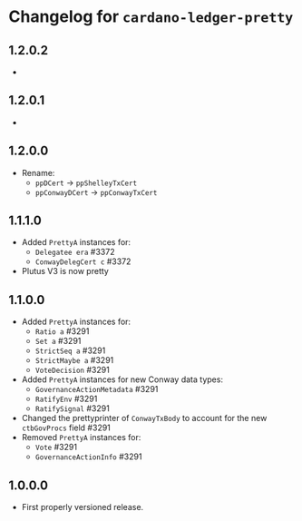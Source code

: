 # Changelog for `cardano-ledger-pretty`

## 1.2.0.2

*

## 1.2.0.1

*

## 1.2.0.0

* Rename:
  * `ppDCert` -> `ppShelleyTxCert`
  * `ppConwayDCert` -> `ppConwayTxCert`

## 1.1.1.0

* Added `PrettyA` instances for:
  * `Delegatee era` #3372
  * `ConwayDelegCert c` #3372
* Plutus V3 is now pretty

## 1.1.0.0

* Added `PrettyA` instances for:
  * `Ratio a` #3291
  * `Set a` #3291
  * `StrictSeq a` #3291
  * `StrictMaybe a` #3291
  * `VoteDecision` #3291
* Added `PrettyA` instances for new Conway data types:
  * `GovernanceActionMetadata` #3291
  * `RatifyEnv` #3291
  * `RatifySignal` #3291
* Changed the prettyprinter of `ConwayTxBody` to account for the new
  `ctbGovProcs` field #3291
* Removed `PrettyA` instances for:
  * `Vote` #3291
  * `GovernanceActionInfo` #3291

## 1.0.0.0

* First properly versioned release.
